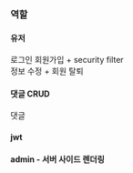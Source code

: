 
### 역할

#### 유저
로그인 회원가입 + security filter<br/>
정보 수정 + 회원 탈퇴

#### 댓글 CRUD
댓글 

#### jwt

#### admin - 서버 사이드 렌더링